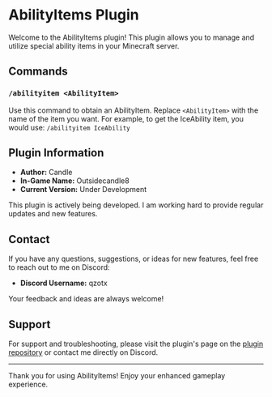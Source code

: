 # AbilityItems Plugin

Welcome to the AbilityItems plugin! This plugin allows you to manage and utilize special ability items in your Minecraft server.

## Commands

### `/abilityitem <AbilityItem>`

Use this command to obtain an AbilityItem. Replace `<AbilityItem>` with the name of the item you want. For example, to get the IceAbility item, you would use:
`/abilityitem IceAbility`


## Plugin Information

- **Author:** Candle 
- **In-Game Name:** Outsidecandle8
- **Current Version:** Under Development

This plugin is actively being developed. I am working hard to provide regular updates and new features.

## Contact

If you have any questions, suggestions, or ideas for new features, feel free to reach out to me on Discord:

- **Discord Username:** qzotx

Your feedback and ideas are always welcome!

## Support

For support and troubleshooting, please visit the plugin's page on the [plugin repository](#https://github.com/CandleDev1/AbilityItems/pulls) or contact me directly on Discord.

---

Thank you for using AbilityItems! Enjoy your enhanced gameplay experience.


